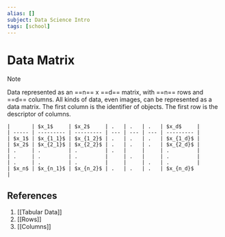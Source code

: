 ```yaml
---
alias: []
subject: Data Science Intro
tags: [school]
---
```

# Data Matrix

>[!note]
>Data represented as an ==n== x ==d== matrix, with ==n== rows and ==d== columns. All kinds of data, even images, can be represented as a data matrix. The first column is the identifier of objects. The first row is the descriptor of columns.

```ad-example
|       | $x_1$     | $x_2$     | .   | .   | .   | $x_d$     |
| ----- | --------- | --------- | --- | --- | --- | --------- |
| $x_1$ | $x_{1_1}$ | $x_{1_2}$ | .   | .   | .   | $x_{1_d}$ |
| $x_2$ | $x_{2_1}$ | $x_{2_2}$ | .   | .   | .   | $x_{2_d}$ |
| .     | .         | .         | .   |     |     | .         |
| .     | .         | .         |     | .   |     | .         |
| .     | .         | .         |     |     | .   | .         |
| $x_n$ | $x_{n_1}$ | $x_{n_2}$ | .   | .   | .   | $x_{n_d}$          |

```

## References
1. [[Tabular Data]]
2. [[Rows]]
3. [[Columns]]